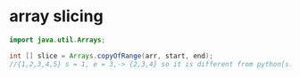 # array slicing

```java
import java.util.Arrays;

int [] slice = Arrays.copyOfRange(arr, start, end);
//{1,2,3,4,5} s = 1, e = 3,-> {2,3,4} so it is different from python[s:e]!!!
```
